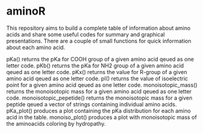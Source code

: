 # aminoR
This repository aims to build a complete table of information about amino acids and share some useful codes for summary and graphical presentations. There are a couple of small functions for quick information about each amino acid.

pKa() returns the pKa for COOH group of a given amino acid qeued as one letter code.
pKb() returns the pKa for NH2 group of a given amino acid qeued as one letter code.
pKx() returns the value for R-group of a given amino acid qeued as one letter code.
pI() returns the value of isoelectric point for a given amino acid qeued as one letter code.
monoisotopic_mass() returns the monoisotopic mass for a given amino acid qeued as one letter code.
monoisotopic_pepetide() returns the monoisotopic mass for a given peptide qeued a vector of strings containing individual amino acids.
pKa_plot() produces a plot containing the pKa distribution for each amino acid in the table.
monoiso_plot() produces a plot with monoisotopic mass of the aminoacids coloring by hydropathy.
